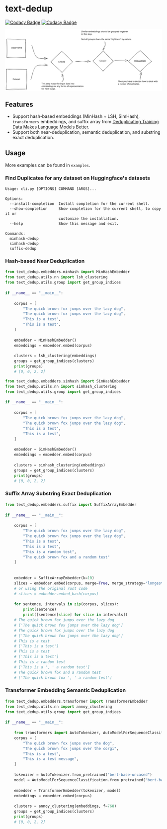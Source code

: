 # text-dedup

[![Codacy Badge](https://app.codacy.com/project/badge/Coverage/cc66178e49d24908ac1fb2b2dbe4e5b3)](https://www.codacy.com/gh/ChenghaoMou/text-dedup/dashboard?utm_source=github.com&utm_medium=referral&utm_content=ChenghaoMou/text-dedup&utm_campaign=Badge_Coverage) [![Codacy Badge](https://app.codacy.com/project/badge/Grade/cc66178e49d24908ac1fb2b2dbe4e5b3)](https://www.codacy.com/gh/ChenghaoMou/text-dedup/dashboard?utm_source=github.com&utm_medium=referral&utm_content=ChenghaoMou/text-dedup&utm_campaign=Badge_Grade)

<div align="center" style="display:flex;flex-direction:column;">
  <img src="./architecture.svg">
</div>

## Features

-   Support hash-based embeddings (MinHash + LSH, SimHash), `transformers` embeddings, and suffix array from [Deduplicating Training Data Makes Language Models Better](https://arxiv.org/abs/2107.06499).
-   Support both near-deduplication, semantic deduplication, and substring exact deduplication.

## Usage

More examples can be found in `examples`.

### Find Duplicates for any dataset on Huggingface's datasets

```text
Usage: cli.py [OPTIONS] COMMAND [ARGS]...

Options:
  --install-completion  Install completion for the current shell.
  --show-completion     Show completion for the current shell, to copy it or
                        customize the installation.
  --help                Show this message and exit.

Commands:
  minhash-dedup
  simhash-dedup
  suffix-dedup
```

### Hash-based Near Deduplication
```python
from text_dedup.embedders.minhash import MinHashEmbedder
from text_dedup.utils.nn import lsh_clustering
from text_dedup.utils.group import get_group_indices

if __name__ == "__main__":

    corpus = [
        "The quick brown fox jumps over the lazy dog",
        "The quick brown fox jumps over the lazy dog",
        "This is a test",
        "This is a test",
    ]

    embedder = MinHashEmbedder()
    embeddings = embedder.embed(corpus)

    clusters = lsh_clustering(embeddings)
    groups = get_group_indices(clusters)
    print(groups)
    # [0, 0, 2, 2]
```

```python
from text_dedup.embedders.simhash import SimHashEmbedder
from text_dedup.utils.nn import simhash_clustering
from text_dedup.utils.group import get_group_indices

if __name__ == "__main__":

    corpus = [
        "The quick brown fox jumps over the lazy dog",
        "The quick brown fox jumps over the lazy dog",
        "This is a test",
        "This is a test",
    ]

    embedder = SimHashEmbedder()
    embeddings = embedder.embed(corpus)

    clusters = simhash_clustering(embeddings)
    groups = get_group_indices(clusters)
    print(groups)
    # [0, 0, 2, 2]
```

### Suffix Array Substring Exact Deduplication

```python
from text_dedup.embedders.suffix import SuffixArrayEmbedder

if __name__ == "__main__":

    corpus = [
        "The quick brown fox jumps over the lazy dog",
        "The quick brown fox jumps over the lazy dog",
        "This is a test",
        "This is a test",
        "This is a random test",
        "The quick brown fox and a random test"
    ]


    embedder = SuffixArrayEmbedder(k=10)
    slices = embedder.embed(corpus, merge=True, merge_strategy='longest')
    # or using the original rust code
    # slices = embedder.embed_bash(corpus)

    for sentence, intervals in zip(corpus, slices):
        print(sentence)
        print([sentence[slice] for slice in intervals])
    # The quick brown fox jumps over the lazy dog
    # ['The quick brown fox jumps over the lazy dog']
    # The quick brown fox jumps over the lazy dog
    # ['The quick brown fox jumps over the lazy dog']
    # This is a test
    # ['This is a test']
    # This is a test
    # ['This is a test']
    # This is a random test
    # ['This is a ', ' a random test']
    # The quick brown fox and a random test
    # ['The quick brown fox ', ' a random test']
```

### Transformer Embedding Semantic Deduplication

```python
from text_dedup.embedders.transformer import TransformerEmbedder
from text_dedup.utils.nn import annoy_clustering
from text_dedup.utils.group import get_group_indices

if __name__ == "__main__":

    from transformers import AutoTokenizer, AutoModelForSequenceClassification
    corpus = [
        "The quick brown fox jumps over the dog",
        "The quick brown fox jumps over the corgi",
        "This is a test",
        "This is a test message",
    ]

    tokenizer = AutoTokenizer.from_pretrained("bert-base-uncased")
    model = AutoModelForSequenceClassification.from_pretrained("bert-base-uncased")

    embedder = TransformerEmbedder(tokenizer, model)
    embeddings = embedder.embed(corpus)

    clusters = annoy_clustering(embeddings, f=768)
    groups = get_group_indices(clusters)
    print(groups)
    # [0, 0, 2, 2]
```
